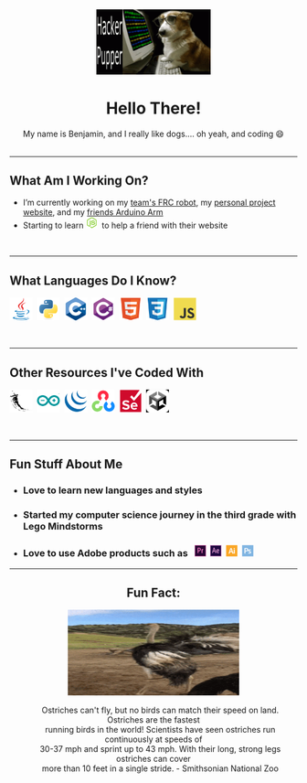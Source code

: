 <div id="header" align="center">
  <img src="hacker-puppy.gif" width="200"/>
</div>

<div align="center">
  <h1>  
    Hello There!
  </h1>
  My name is Benjamin, and I really like dogs.... oh yeah, and coding 😄
</div>

<br>

---
## What Am I Working On?
  - I’m currently working on my <a href="https://github.com/bossmaster217/Milken-Knights-2021-2023-Base-Code">team's FRC robot</a>, my <a href = "https://github.com/bossmaster217/bossmaster.github.io">personal project website</a>, and my <a href="https://github.com/bossmaster217/Adafruit-Arm">friends Arduino Arm</a>
  - Starting to learn <img src="https://github.com/devicons/devicon/blob/master/icons/nodejs/nodejs-original.svg" title="NodeJS" alt="NodeJS" width="20" height="20"/>&nbsp; to help a friend with their website

<br>
  
---
  
## What Languages Do I Know?
  <img src="https://github.com/devicons/devicon/blob/master/icons/java/java-original.svg" title="Java" alt="Java" width="40" height="40"/>&nbsp;
  <img src="https://github.com/devicons/devicon/blob/master/icons/python/python-original.svg" title="Python" alt="Python" width="40" height="40"/>&nbsp;
  <img src="https://github.com/devicons/devicon/blob/master/icons/cplusplus/cplusplus-original.svg" title="C++" alt="C++" width="40" height="40"/>&nbsp;
  <img src="https://github.com/devicons/devicon/blob/master/icons/csharp/csharp-original.svg" title="C#" alt="C#" width="40" height="40"/>&nbsp;
  <img src="https://github.com/devicons/devicon/blob/master/icons/html5/html5-original.svg" title="HTML" alt="HTML" width="40" height="40"/>&nbsp; 
  <img src="https://github.com/devicons/devicon/blob/master/icons/css3/css3-original.svg" title="CSS" alt="CSS" width="40" height="40"/>&nbsp;
  <img src="https://github.com/devicons/devicon/blob/master/icons/javascript/javascript-original.svg" title="Javascript" alt="Javascript" width="40"
  height="40"/>&nbsp;
    
<br>
  
---
  
## Other Resources I've Coded With
  <img src="flask.png" title="Flask" alt="Flask" width="40" height="40"/>&nbsp;
  <img src="https://github.com/devicons/devicon/blob/master/icons/arduino/arduino-original.svg" title="Arduino" alt="Arduino" width="40" height="40"/>&nbsp;
  <img src="https://github.com/devicons/devicon/blob/master/icons/jquery/jquery-original.svg" title="Jquery" alt="Jquery" width="40" height="40"/>&nbsp;
  <img src="https://github.com/devicons/devicon/blob/master/icons/opencv/opencv-original.svg" title="OpenCV" alt="OpenCV" width="40" height="40"/>&nbsp;
  <img src="https://github.com/devicons/devicon/blob/master/icons/selenium/selenium-original.svg" title="Selenium" alt="Selenium" width="40" height="40"/>&nbsp;
  <img src="unity.jpg" title="Unity" alt="Unity" width="40" height="40"/>&nbsp;
    
<br>
  
---
  
## Fun Stuff About Me
  - <h3>Love to learn new languages and styles</h3>
  - <h3>Started my computer science journey in the third grade with Lego Mindstorms</h3>
  - <h3>Love to use Adobe products such as &nbsp;
    <img src="https://github.com/devicons/devicon/blob/master/icons/premierepro/premierepro-original.svg" title="Premiere Pro" alt="Premiere Pro" width="20" height="20"/>&nbsp;
    <img src="https://github.com/devicons/devicon/blob/master/icons/aftereffects/aftereffects-original.svg" title="After Effects" alt="After Effects" width="20" height="20"/>&nbsp;
    <img src="https://github.com/devicons/devicon/blob/master/icons/illustrator/illustrator-plain.svg" title="Illustrator" alt="Illustrator" width="20" height="20"/>&nbsp;
    <img src="https://github.com/devicons/devicon/blob/master/icons/photoshop/photoshop-plain.svg" title="Photoshop" alt="Photoshop" width="20" height="20"/>&nbsp; </h3>
  
---
  
<h2 align="center">Fun Fact:</h2>
  <div align="center">
    <img src="ostrich.gif"  height= "150"width="300"/>
  </div>
<p align="center">&nbsp;&nbsp;&nbsp;&nbsp;&nbsp;&nbsp;Ostriches can't fly, but no birds can match their speed on land. Ostriches are the fastest <br>&nbsp;&nbsp;&nbsp;&nbsp;&nbsp;&nbsp;running birds in the world! Scientists have seen ostriches run continuously at speeds of <br>&nbsp;&nbsp;&nbsp;&nbsp;&nbsp;&nbsp;30-37 mph and sprint up to 43 mph. With their long, strong legs ostriches can cover <br>&nbsp;&nbsp;&nbsp;&nbsp;&nbsp;&nbsp;more than 10 feet in a single stride. - Smithsonian National Zoo </p>
